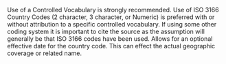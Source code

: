 Use of a Controlled Vocabulary is strongly recommended. Use of ISO 3166 Country Codes (2 character, 3 character, or Numeric) is preferred with or without attribution to a specific controlled vocabulary. If using some other coding system it is important to cite the source as the assumption will generally be that ISO 3166 codes have been used. Allows for an optional effective date for the country code. This can effect the actual geographic coverage or related name.